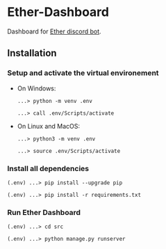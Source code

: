 # Ether-Dashboard
Dashboard for [Ether discord bot](https://github.com/holy-tanuki/Ether-Bot).

## Installation

### Setup and activate the virtual environement

- On Windows:
  ```
  ...> python -m venv .env
  ``` 
  ```
  ...> call .env/Scripts/activate
  ```

- On Linux and MacOS:
  ```
  ...> python3 -m venv .env
  ```
  ```
  ...> source .env/Scripts/activate
  ```

### Install all dependencies

```
(.env) ...> pip install --upgrade pip
``` 
```
(.env) ...> pip install -r requirements.txt
```

### Run Ether Dashboard

```
(.env) ...> cd src
```
```
(.env) ...> python manage.py runserver
```